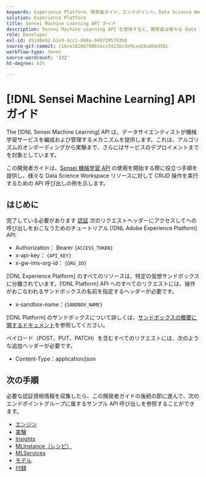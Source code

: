 ```yaml
---
keywords: Experience Platform、開発者ガイド、エンドポイント、Data Science Workspace、人気の高いトピック、Data Science Workspace、Data Science Workspace
solution: Experience Platform
title: Sensei Machine Learning API ガイド
description: Sensei Machine Learning API を使用すると、開発者は様々な Data Science Workspace リソースに対して CRUD 操作を実行できます。 このガイドに従って、API を使用した主な操作の実行方法を学習します。
role: Developer
exl-id: d51d0eb2-b1e9-4cc1-889a-9487395703b0
source-git-commit: c16ce1020670065ecc5415bc3e9ca428adbbd50c
workflow-type: tm+mt
source-wordcount: '232'
ht-degree: 62%

---
```


# [!DNL Sensei Machine Learning] API ガイド

The [!DNL Sensei Machine Learning] API は、データサイエンティストが機械学習サービスを編成および管理するメカニズムを提供します。これは、アルゴリズムのオンボーディングから実験まで、さらにはサービスのデプロイメントまでを対象としています。

この開発者ガイドは、[Sensei 機械学習 API](https://www.adobe.io/apis/experienceplatform/home/api-reference.html#!acpdr/swagger-specs/sensei-ml-api.yaml) の使用を開始する際に役立つ手順を提供し、様々な Data Science Workspace リソースに対して CRUD 操作を実行するための API 呼び出しの例を示します。

## はじめに

完了している必要があります [認証](https://experienceleague.adobe.com/docs/experience-platform/landing/platform-apis/api-authentication.html?lang=ja) 次のリクエストヘッダーにアクセスしてへの呼び出しをおこなうためのチュートリアル [!DNL Adobe Experience Platform] API:

* Authorization： Bearer `{ACCESS_TOKEN}`
* x-api-key： `{API_KEY}`
* x-gw-ims-org-id： `{ORG_ID}`

[!DNL Experience Platform] のすべてのリソースは、特定の仮想サンドボックスに分離されています。[!DNL Platform] API へのすべてのリクエストには、操作がおこなわれるサンドボックスの名前を指定するヘッダーが必要です。

* x-sandbox-name：`{SANDBOX_NAME}`

[!DNL Platform] のサンドボックスについて詳しくは、[サンドボックスの概要に関するドキュメント](../../sandboxes/home.md)を参照してください。

ペイロード（POST、PUT、PATCH）を含むすべてのリクエストには、次のような追加ヘッダーが必要です。

* Content-Type：application/json

## 次の手順

必要な認証資格情報を収集したら、この開発者ガイドの後続の節に進んで、次のエンドポイントグループに属するサンプル API 呼び出しを参照することができます。

* [エンジン](./engines.md)
* [実験](./experiments.md)
* [Insights](./insights.md)
* [MLInstance（レシピ）](./mlinstances.md)
* [MLServices](./mlservices.md)
* [モデル](./models.md)
* [付録](./appendix.md)
